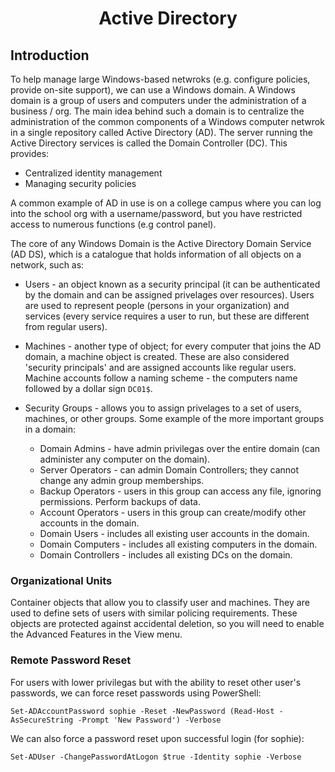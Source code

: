 # <h1 style="text-align:center">Active Directory</h1>

## Introduction
To help manage large Windows-based netwroks (e.g. configure policies, provide on-site support), we can use a Windows domain. A Windows domain is a group of users and computers under the administration of a business / org. The main idea behind such a domain is to centralize the administration of the common components of a Windows computer netwrok in a single repository called Active Directory (AD). The server running the Active Directory services is called the Domain Controller (DC). This provides:

* Centralized identity management
* Managing security policies

A common example of AD in use is on a college campus where you can log into the school org with a username/password, but you have restricted access to numerous functions (e.g control panel). 

The core of any Windows Domain is the Active Directory Domain Service (AD DS), which is a catalogue that holds information of all objects on a network, such as:

* Users - an object known as a security principal (it can be authenticated by the domain and can be assigned privelages over resources). Users are used to represent people (persons in your organization) and services (every service requires a user to run, but these are different from regular users). 

* Machines - another type of object; for every computer that joins the AD domain, a machine object is created. These are also considered 'security principals' and are assigned accounts like regular users. Machine accounts follow a naming scheme - the computers name followed by a dollar sign ```DC01$```.

* Security Groups - allows you to assign privelages to a set of users, machines, or other groups. Some example of the more important groups in a domain:
    
    * Domain Admins - have admin privilegas over the entire domain (can administer any computer on the domain).
    * Server Operators - can admin Domain Controllers; they cannot change any admin group memberships.
    * Backup Operators - users in this group can access any file, ignoring permissions. Perform backups of data.
    * Account Operators - users in this group can create/modify other accounts in the domain.
    * Domain Users - includes all existing user accounts in the domain.
    * Domain Computers - includes all existing computers in the domain.
    * Domain Controllers - includes all existing DCs on the domain.

### Organizational Units
Container objects that allow you to classify user and machines. They are used to define sets of users with similar policing requirements. These objects are protected against accidental deletion, so you will need to enable the Advanced Features in the View menu. 

### Remote Password Reset
For users with lower privilegas but with the ability to reset other user's passwords, we can force reset passwords using PowerShell:

    Set-ADAccountPassword sophie -Reset -NewPassword (Read-Host -AsSecureString -Prompt 'New Password') -Verbose

We can also force a password reset upon successful login (for sophie):

    Set-ADUser -ChangePasswordAtLogon $true -Identity sophie -Verbose